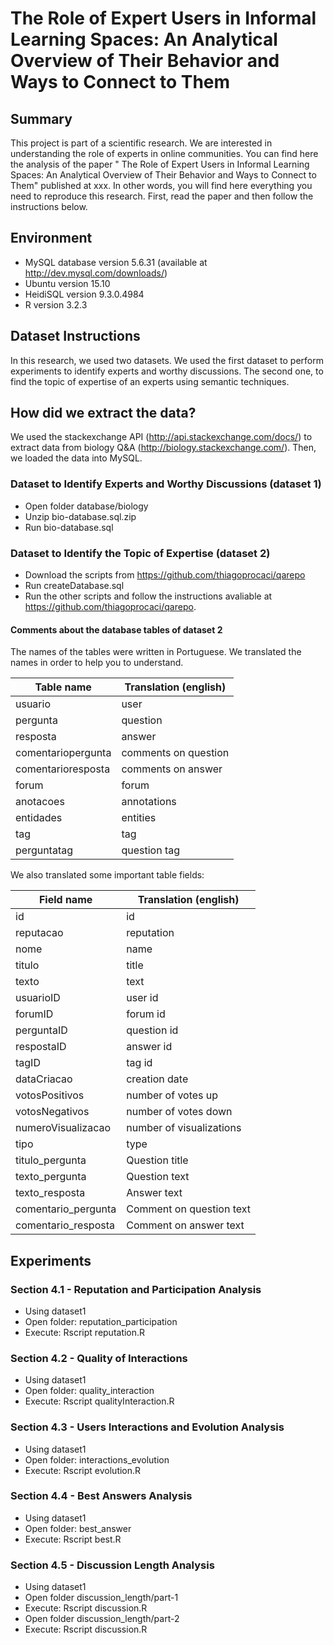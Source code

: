 #  The Role of Expert Users in Informal Learning Spaces: An Analytical Overview of Their Behavior and Ways to Connect to Them

## Summary
This project is part of a scientific research. We are interested in understanding the role of experts in online communities.
You can find here the analysis of the paper " The Role of Expert Users in Informal Learning Spaces: An Analytical Overview of Their Behavior and Ways to Connect to Them" published at xxx.
In other words, you will find here everything you need to reproduce this research.
First, read the paper and then follow the instructions below.

## Environment
- MySQL database version 5.6.31 (available at http://dev.mysql.com/downloads/)
- Ubuntu version 15.10
- HeidiSQL version 9.3.0.4984
- R version 3.2.3 

## Dataset Instructions

In this research, we used two datasets. 
We used the first dataset to perform experiments to identify experts and worthy discussions. 
The second one, to find the topic of expertise of an experts using semantic techniques.

## How did we extract the data?
We used the stackexchange API (http://api.stackexchange.com/docs/) to extract data from biology Q&A (http://biology.stackexchange.com/). Then, we loaded the data into MySQL.

### Dataset to Identify Experts and Worthy Discussions (dataset 1)

- Open folder database/biology
- Unzip bio-database.sql.zip
- Run bio-database.sql


### Dataset to Identify the Topic of Expertise (dataset 2)

- Download the scripts from https://github.com/thiagoprocaci/qarepo
- Run createDatabase.sql
- Run the other scripts and follow the instructions avaliable at https://github.com/thiagoprocaci/qarepo.

#### Comments about the database tables of dataset 2
The names of the tables were written in Portuguese. 
We translated the names in order to help you to understand.

Table name         | Translation (english)
------------------ | ------------------
usuario            | user
pergunta           | question
resposta           | answer
comentariopergunta | comments on question
comentarioresposta | comments on answer
forum              | forum
anotacoes          | annotations
entidades          | entities
tag                | tag
perguntatag        | question tag

We also translated some important table fields:

Field name         | Translation (english)
------------------ | ------------------
id                 | id
reputacao          | reputation
nome               | name
titulo             | title
texto              | text
usuarioID          | user id
forumID            | forum id
perguntaID         | question id
respostaID         | answer id
tagID              | tag id
dataCriacao        | creation date
votosPositivos     | number of votes up
votosNegativos     | number of votes down
numeroVisualizacao | number of visualizations
tipo               | type
titulo_pergunta    | Question title
texto_pergunta     | Question text
texto_resposta     | Answer text
comentario_pergunta| Comment on question text
comentario_resposta| Comment on answer text


## Experiments

### Section 4.1 - Reputation and Participation Analysis

- Using dataset1
- Open folder: reputation_participation 
- Execute: Rscript reputation.R

### Section 4.2 - Quality of Interactions

- Using dataset1
- Open folder: quality_interaction 
- Execute: Rscript qualityInteraction.R

### Section 4.3 - Users Interactions and Evolution Analysis

- Using dataset1
- Open folder: interactions_evolution 
- Execute: Rscript evolution.R

### Section 4.4 - Best Answers Analysis

- Using dataset1
- Open folder: best_answer 
- Execute: Rscript best.R

### Section 4.5 - Discussion Length Analysis

- Using dataset1 
- Open folder discussion_length/part-1
- Execute: Rscript discussion.R
- Open folder discussion_length/part-2
- Execute: Rscript discussion.R